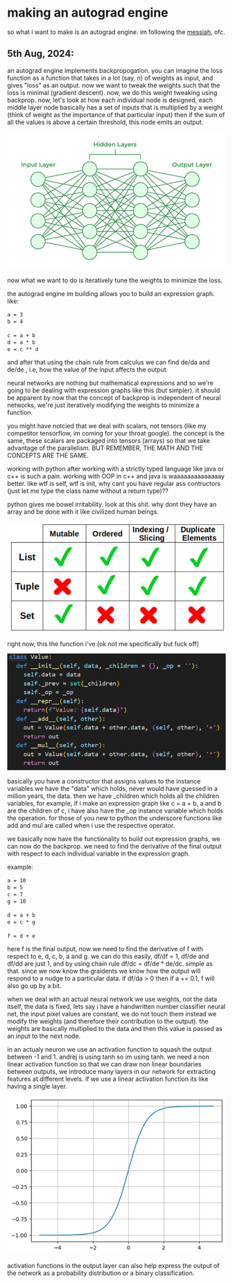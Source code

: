 # making an autograd engine
so what i want to make is an autograd engine. im following the [messiah](https://www.youtube.com/watch?v=VMj-3S1tku0&list=PLAqhIrjkxbuWI23v9cThsA9GvCAUhRvKZ), ofc. 

## 5th Aug, 2024:
an autograd engine implements backpropogation. you can imagine the loss function as a function that takes in a lot (say, n) of weights as input, and gives "loss" as an output. now we want to tweak the weights such that the loss is minimal (gradient descent). now, we do this weight tweaking using backprop. now, let's look at how each individual node is designed, each middle layer node basically has a set of inputs that is multiplied by a weight (think of weight as the importance of that particular input) then if the sum of all the values is above a certain threshold, this node emits an output. 

![neural network](/images/imagesforneuralnet/1.png)

now what we want to do is iteratively tune the weights to minimize the loss. 

the autograd engine im building allows you to build an expression graph. like:

```
a = 3
b = 4

c = a + b
d = a * b
e = c ** d

```
and after that using the chain rule from calculus we can find de/da and de/de , i.e, how the value of the input affects the output. 

neural networks are nothing but mathematical expressions and so we're going to be dealing with expression graphs like this (but simpler). it should be apparent by now that the concept of backprop is independent of neural networks, we're just iteratively modifying the weights to minimize a function.

you might have notcied that we deal with scalars, not tensors (like my competitor tensorflow, im coming for your throat google). the concept is the same, these scalars are packaged into tensors (arrays) so that we take advantage of the parallelism. BUT REMEMBER, THE MATH AND THE CONCEPTS ARE THE SAME.

working with python after working with a strictly typed language like java or c++ is such a pain. working with OOP in c++ and java is waaaaaaaaaaaaaay better. like wtf is self, wtf is init, why cant you have regular ass contructors (just let me type the class name without a return type)??

python gives me bowel irritability. look at this shit. why dont they have an array and be done with it like civilized human beings.

![table](/images/imagesforneuralnet/2.png)

right now, this the function i've (ok not me specifically but fuck off)

![Value Function](/images/imagesforneuralnet/3.png)

basically you have a constructor that assigns values to the instance variables we have the "data" which holds, never would have guessed in a million years, the data. then we have _children which holds all the children variables, for example, if i make an expression graph like c = a + b, a and b are the children of c, i have also have the _op instance variable which holds the operation. for those of you new to python the underscore functions like add and mul are called when i use the respective operator. 

we basically now have the functionality to build out expression graphs, we can now do the backprop. we need to find the derivative of the final output with respect to each individual variable in the expression graph.

example:
```
a = 10
b = 5
c = 7
g = 10

d = a + b
e = c * g

f = d + e
```
here f is the final output, now we need to find the derivative of f with respect to e, d, c, b, a and g. we can do this easily, df/df = 1, df/de and df/dd are just 1, and by using chain rule df/dc = df/de * de/dc. simple as that. since we now know the graidents we know how the output will respond to a nudge to a particular data. if df/da > 0 then if a += 0.1, f will also go up by a bit. 

when we deal with an actual neural network we use weights, not the data itself, the data is fixed, lets say i have a handwritten number classifier neural net, the input pixel values are constant, we do not touch them instead we modify the weights (and therefore their contribution to the output). the weights are basically multiplied to the data and then this value is passed as an input to the next node.

in an actualy neuron we use an activation function to squash the output between -1 and 1. andrej is using tanh so im using tanh. we need a non linear activation function so that we can draw non linear boundaries between outputs, we introduce many layers in our network for extracting features at different levels. if we use a linear activation function its like having a single layer.

![tanh squashing function](/images/imagesforneuralnet/4.png)

activation functions in the output layer can also help express the output of the network as a probability distribution or a binary classification. 






